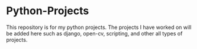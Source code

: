 # Python-Projects
This repository is for my python projects. The projects I have worked on will be added here such as django, open-cv, scripting, and other all types of projects.


